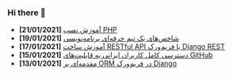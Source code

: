 ### Hi there 👋

<!-- posts -->
* **[21/01/2021]** [آموزش نصب PHP](https://liara.ir/blog/%d8%a2%d9%85%d9%88%d8%b2%d8%b4-%d9%86%d8%b5%d8%a8-php/ "آموزش نصب PHP")
* **[19/01/2021]** [شاخص‌های یک تیم حرفه‌ای برنامه‌نویسی](https://liara.ir/blog/%d8%b4%d8%a7%d8%ae%d8%b5%e2%80%8c%d9%87%d8%a7%db%8c-%db%8c%da%a9-%d8%aa%db%8c%d9%85-%d8%ad%d8%b1%d9%81%d9%87%e2%80%8c%d8%a7%db%8c-%d8%a8%d8%b1%d9%86%d8%a7%d9%85%d9%87%e2%80%8c%d9%86%d9%88%db%8c%d8%b3/ "شاخص‌های یک تیم حرفه‌ای برنامه‌نویسی")
* **[17/01/2021]** [آموزش ساخت RESTful API با فریم‌ورک Django REST](https://liara.ir/blog/%d8%a2%d9%85%d9%88%d8%b2%d8%b4-%d8%b3%d8%a7%d8%ae%d8%aa-restful-api-%d8%a8%d8%a7-%d9%81%d8%b1%db%8c%d9%85%e2%80%8c%d9%88%d8%b1%da%a9-django-rest/ "آموزش ساخت RESTful API با فریم‌ورک Django REST")
* **[15/01/2021]** [دسترسی کامل کاربران ایرانی به قابلیت‌های GitHub](https://liara.ir/blog/%d8%af%d8%b3%d8%aa%d8%b1%d8%b3%db%8c-%da%a9%d8%a7%d9%85%d9%84-%da%a9%d8%a7%d8%b1%d8%a8%d8%b1%d8%a7%d9%86-%d8%a7%db%8c%d8%b1%d8%a7%d9%86%db%8c-%d8%a8%d9%87-%d9%82%d8%a7%d8%a8%d9%84%db%8c%d8%aa%e2%80%8c/ "دسترسی کامل کاربران ایرانی به قابلیت‌های GitHub")
* **[13/01/2021]** [مقدمه‌ای بر ORM در فریم‌ورک Django](https://liara.ir/blog/%d9%85%d9%82%d8%af%d9%85%d9%87%e2%80%8c%d8%a7%db%8c-%d8%a8%d8%b1-orm-%d8%af%d8%b1-%d9%81%d8%b1%db%8c%d9%85%e2%80%8c%d9%88%d8%b1%da%a9-django/ "مقدمه‌ای بر ORM در فریم‌ورک Django")<!-- /posts -->
